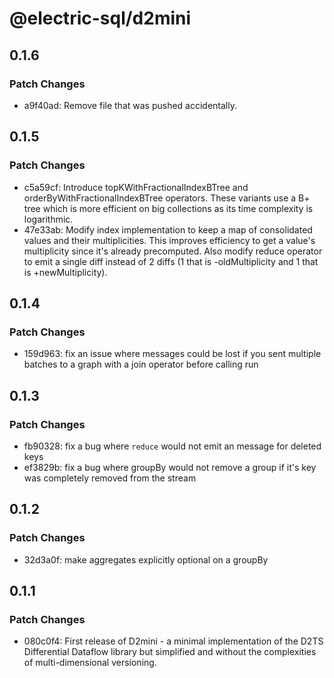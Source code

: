 # @electric-sql/d2mini

## 0.1.6

### Patch Changes

- a9f40ad: Remove file that was pushed accidentally.

## 0.1.5

### Patch Changes

- c5a59cf: Introduce topKWithFractionalIndexBTree and orderByWithFractionalIndexBTree operators. These variants use a B+ tree which is more efficient on big collections as its time complexity is logarithmic.
- 47e33ab: Modify index implementation to keep a map of consolidated values and their multiplicities. This improves efficiency to get a value's multiplicity since it's already precomputed. Also modify reduce operator to emit a single diff instead of 2 diffs (1 that is -oldMultiplicity and 1 that is +newMultiplicity).

## 0.1.4

### Patch Changes

- 159d963: fix an issue where messages could be lost if you sent multiple batches to a graph with a join operator before calling run

## 0.1.3

### Patch Changes

- fb90328: fix a bug where `reduce` would not emit an message for deleted keys
- ef3829b: fix a bug where groupBy would not remove a group if it's key was completely removed from the stream

## 0.1.2

### Patch Changes

- 32d3a0f: make aggregates explicitly optional on a groupBy

## 0.1.1

### Patch Changes

- 080c0f4: First release of D2mini - a minimal implementation of the D2TS Differential Dataflow library but simplified and without the complexities of multi-dimensional versioning.

